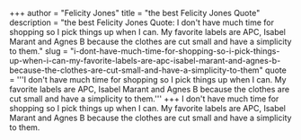 +++
author = "Felicity Jones"
title = "the best Felicity Jones Quote"
description = "the best Felicity Jones Quote: I don't have much time for shopping so I pick things up when I can. My favorite labels are APC, Isabel Marant and Agnes B because the clothes are cut small and have a simplicity to them."
slug = "i-dont-have-much-time-for-shopping-so-i-pick-things-up-when-i-can-my-favorite-labels-are-apc-isabel-marant-and-agnes-b-because-the-clothes-are-cut-small-and-have-a-simplicity-to-them"
quote = '''I don't have much time for shopping so I pick things up when I can. My favorite labels are APC, Isabel Marant and Agnes B because the clothes are cut small and have a simplicity to them.'''
+++
I don't have much time for shopping so I pick things up when I can. My favorite labels are APC, Isabel Marant and Agnes B because the clothes are cut small and have a simplicity to them.
